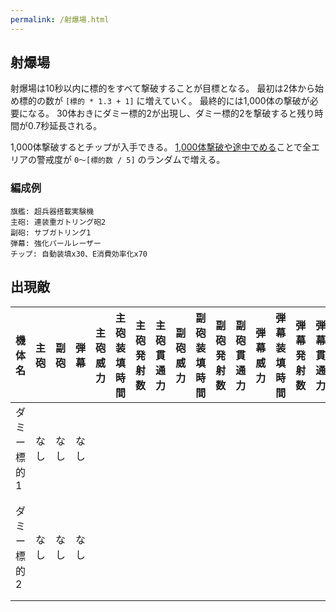 ```yaml
---
permalink: /射爆場.html
---
```

## 射爆場

射爆場は10秒以内に標的をすべて撃破することが目標となる。
最初は2体から始め標的の数が `[標的 * 1.3 + 1]` に増えていく。
最終的には1,000体の撃破が必要になる。
30体おきにダミー標的2が出現し、ダミー標的2を撃破すると残り時間が0.7秒延長される。

1,000体撃破するとチップが入手できる。
[1,000体撃破や途中でめる](バグ.md#弾幕射爆場バグ)ことで全エリアの警戒度が `0～[標的数 / 5]` のランダムで増える。

### 編成例

```
旗艦: 超兵器搭載実験機
主砲: 連装重ガトリング砲2
副砲: サブガトリング1
弾幕: 強化パールレーザー
チップ: 自動装填x30、E消費効率化x70
```

## 出現敵

<ul class="enemies-list"></ul>

| 機体名      | 主砲 | 副砲 | 弾幕 | 主砲威力 | 主砲装填時間 | 主砲発射数 | 主砲貫通力 | 副砲威力 | 副砲装填時間 | 副砲発射数 | 副砲貫通力 | 弾幕威力 | 弾幕装填時間 | 弾幕発射数 | 弾幕貫通力 | 機関      | 設計図     | 実弾カット | Eカット | 爆風カット | 回避率 | 爆風回避率 | 回復間隔 | 装甲 | 速度 | 対火災力 | 対電磁力 | 資金 | 功績値 | 救出人数 | 登場ステージ   |
|-------------|------|------|------|---------:|-------------:|-----------:|-----------:|---------:|-------------:|-----------:|-----------:|---------:|-------------:|-----------:|-----------:|-----------|------------|-----------:|--------:|-----------:|-------:|-----------:|----------|-----:|-----:|---------:|---------:|-----:|-------:|---------:|----------------|
| ダミー標的1 | なし | なし | なし |          |              |            |            |          |              |            |            |          |              |            |            | 軽燃料炉A | ダミー戦艦 |        50% |     50% |        50% |     0% |         0% | なし     |    1 | 0.10 |      100 |      100 |    0 |      0 |       -1 | 通常           |
| ダミー標的2 | なし | なし | なし |          |              |            |            |          |              |            |            |          |              |            |            | 軽燃料炉A | ダミー要塞 |        50% |    100% |       100% |     0% |         0% | なし     |    1 | 2.10 |      100 |      100 |    0 |      0 |       -1 | 30体ごとに出現 |
